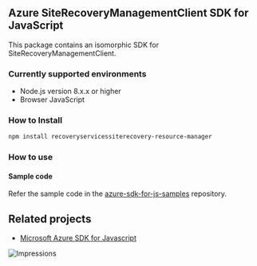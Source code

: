 ## Azure SiteRecoveryManagementClient SDK for JavaScript

This package contains an isomorphic SDK for SiteRecoveryManagementClient.

### Currently supported environments

- Node.js version 8.x.x or higher
- Browser JavaScript

### How to Install

```bash
npm install recoveryservicessiterecovery-resource-manager
```

### How to use

#### Sample code

Refer the sample code in the [azure-sdk-for-js-samples](https://github.com/Azure/azure-sdk-for-js-samples) repository.

## Related projects

- [Microsoft Azure SDK for Javascript](https://github.com/Azure/azure-sdk-for-js)


![Impressions](https://azure-sdk-impressions.azurewebsites.net/api/impressions/azure-sdk-for-js%2Fsdk%2Fcdn%2Farm-cdn%2FREADME.png)
